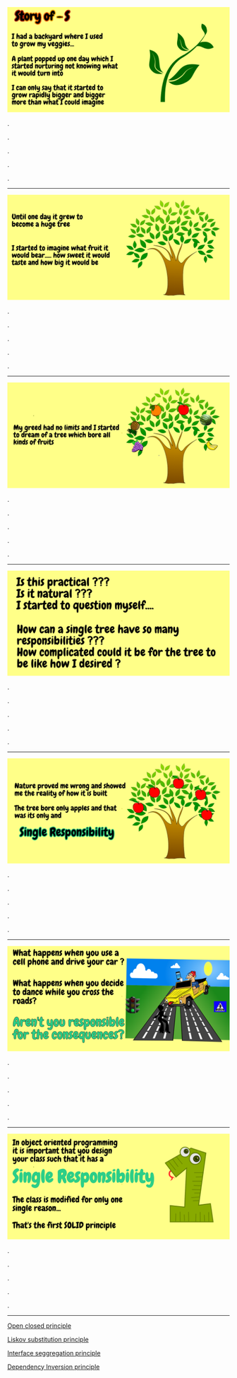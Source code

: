 




![](SOLID/SingleResponsibility/S-1.png)







 
.
 
.
 
.
 
.
 
.
 
_________________________________________________________________________________________________________________________________

![](SOLID/SingleResponsibility/S-2.png)

.
 
.
 
.
 
.
 
.
 
_________________________________________________________________________________________________________________________________


![](SOLID/SingleResponsibility/S-3.png)

.
 
.
 
.
 
.
 
.
 
_________________________________________________________________________________________________________________________________


![](SOLID/SingleResponsibility/S-4.png)

.
 
.
 
.
 
.
 
.
 
_________________________________________________________________________________________________________________________________



![](SOLID/SingleResponsibility/S-5.png)

.
 
.
 
.
 
.
 
.
 
_________________________________________________________________________________________________________________________________



![](SOLID/SingleResponsibility/S-6.png)

.
 
.
 
.
 
.
 
.
 
_________________________________________________________________________________________________________________________________



![](SOLID/SingleResponsibility/S-7.png)

.
 
.
 
.
 
.
 
.
 
_________________________________________________________________________________________________________________________________




[Open closed principle](https://github.com/raghuram-gs/SOLID_Principles/blob/master/OpenClosed.md)


[Liskov substitution principle](https://github.com/raghuram-gs/SOLID_Principles/blob/master/LiskovSubstitution.md)


[Interface seggregation principle](https://github.com/raghuram-gs/SOLID_Principles/blob/master/InterfaceSeggregation.md)


[Dependency Inversion principle](https://github.com/raghuram-gs/SOLID_Principles/blob/master/DependencyInversion.md)
